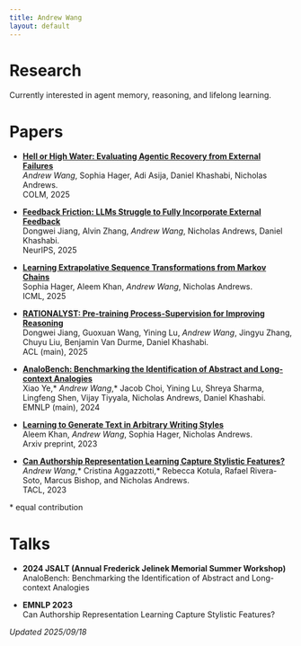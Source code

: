 ```yaml
---
title: Andrew Wang
layout: default
---
```


# Research
Currently interested in agent memory, reasoning, and lifelong learning.

# Papers

* **[Hell or High Water: Evaluating Agentic Recovery from External Failures](https://arxiv.org/abs/2508.11027)**  
_Andrew Wang_, Sophia Hager, Adi Asija, Daniel Khashabi, Nicholas Andrews.  
COLM, 2025

* **[Feedback Friction: LLMs Struggle to Fully Incorporate External Feedback](https://arxiv.org/abs/2506.11930)**  
Dongwei Jiang, Alvin Zhang, _Andrew Wang_, Nicholas Andrews, Daniel Khashabi.  
NeurIPS, 2025

* **[Learning Extrapolative Sequence Transformations from Markov Chains](https://openreview.net/forum?id=DQfHkEcUqV)**  
Sophia Hager, Aleem Khan, _Andrew Wang_, Nicholas Andrews.  
ICML, 2025

* **[RATIONALYST: Pre-training Process-Supervision for Improving Reasoning](https://arxiv.org/abs/2410.01044)**  
Dongwei Jiang, Guoxuan Wang, Yining Lu, _Andrew Wang_, Jingyu Zhang, Chuyu Liu, Benjamin Van Durme, Daniel Khashabi.   
ACL (main), 2025

* **[AnaloBench: Benchmarking the Identification of Abstract and Long-context Analogies](https://arxiv.org/abs/2402.12370)**  
Xiao Ye,\* _Andrew Wang_,\* Jacob Choi, Yining Lu, Shreya Sharma, Lingfeng Shen, Vijay Tiyyala, Nicholas Andrews, Daniel Khashabi.  
EMNLP (main), 2024

* **[Learning to Generate Text in Arbitrary Writing Styles](https://arxiv.org/abs/2312.17242)**  
Aleem Khan, _Andrew Wang_, Sophia Hager, Nicholas Andrews.  
Arxiv preprint, 2023

* **[Can Authorship Representation Learning Capture Stylistic Features?](https://direct.mit.edu/tacl/article/doi/10.1162/tacl_a_00610/118299)**  
_Andrew Wang_,\* Cristina Aggazzotti,\* Rebecca Kotula, Rafael Rivera-Soto, Marcus Bishop, and Nicholas Andrews.  
TACL, 2023 

\* equal contribution

# Talks

* **2024 JSALT (Annual Frederick Jelinek Memorial Summer Workshop)**  
AnaloBench: Benchmarking the Identification of Abstract and Long-context Analogies

* **EMNLP 2023**  
Can Authorship Representation Learning Capture Stylistic Features?


_Updated 2025/09/18_  


